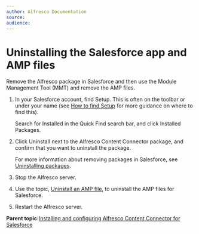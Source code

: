 ```yaml
---
author: Alfresco Documentation
source: 
audience: 
---
```


# Uninstalling the Salesforce app and AMP files

Remove the Alfresco package in Salesforce and then use the Module Management Tool \(MMT\) and remove the AMP files.

1.  In your Salesforce account, find Setup. This is often on the toolbar or under your name \(see [How to find Setup](https://help.salesforce.com/apex/HTViewHelpDoc?id=basics_nav_setup.htm) for more guidance on where to find this\).

    Search for Installed in the Quick Find search bar, and click Installed Packages.

2.  Click Uninstall next to the Alfresco Content Connector package, and confirm that you want to uninstall the package.

    For more information about removing packages in Salesforce, see [Uninstalling packages](https://help.salesforce.com/apex/HTViewHelpDoc?id=distribution_uninstalling_packages.htm).

3.  Stop the Alfresco server.

4.  Use the topic, [Uninstall an AMP file](http://docs.alfresco.com/5.2/tasks/uninstall-amp.html), to uninstall the AMP files for Salesforce.

5.  Restart the Alfresco server.


**Parent topic:**[Installing and configuring Alfresco Content Connector for Salesforce](../concepts/salesforce-ent-install-oview.md)

